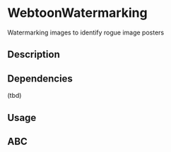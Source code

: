 # WebtoonWatermarking
Watermarking images to identify rogue image posters

## Description

## Dependencies
(tbd)

## Usage

## ABC
